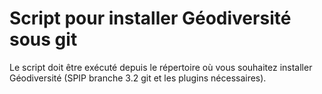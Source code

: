 # Script pour installer Géodiversité sous git
Le script doit être exécuté depuis le répertoire où vous souhaitez installer Géodiversité (SPIP branche 3.2 git et les plugins nécessaires).
